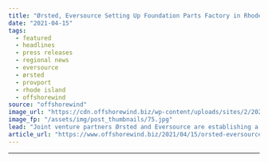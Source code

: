 ```yaml
---
title: "Ørsted, Eversource Setting Up Foundation Parts Factory in Rhode Island"
date: "2021-04-15"
tags: 
  - featured
  - headlines
  - press releases
  - regional news
  - eversource
  - ørsted
  - provport
  - rhode island
  - offshorewind
source: "offshorewind"
image_url: "https://cdn.offshorewind.biz/wp-content/uploads/sites/2/2021/04/15151506/%C3%98rsted-Eversource-Setting-Up-Foundation-Parts-Factory-in-Rhode-Island.jpg"
image_fp: "/assets/img/post_thumbnails/75.jpg"
lead: "Joint venture partners Ørsted and Eversource are establishing a manufacturing facility for offshore wind"
article_url: "https://www.offshorewind.biz/2021/04/15/orsted-eversource-setting-up-foundation-parts-factory-in-rhode-island/"
---
```


---
